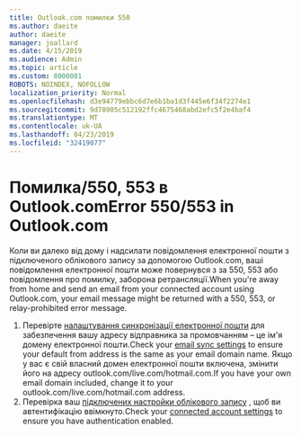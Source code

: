 ```yaml
---
title: Outlook.com помилки 550
ms.author: daeite
author: daeite
manager: joallard
ms.date: 4/15/2019
ms.audience: Admin
ms.topic: article
ms.custom: 8000081
ROBOTS: NOINDEX, NOFOLLOW
localization_priority: Normal
ms.openlocfilehash: d3e94779ebbc6d7e6b1ba1d3f445e6f34f2274e1
ms.sourcegitcommit: 9d78905c512192ffc4675468abd2efc5f2e4baf4
ms.translationtype: MT
ms.contentlocale: uk-UA
ms.lasthandoff: 04/23/2019
ms.locfileid: "32419077"
---
```

# <a name="error-550553-in-outlookcom"></a><span data-ttu-id="0a688-102">Помилка/550, 553 в Outlook.com</span><span class="sxs-lookup"><span data-stu-id="0a688-102">Error 550/553 in Outlook.com</span></span>

<span data-ttu-id="0a688-103">Коли ви далеко від дому і надсилати повідомлення електронної пошти з підключеного облікового запису за допомогою Outlook.com, ваші повідомлення електронної пошти може повернувся з за 550, 553 або повідомлення про помилку, заборона ретрансляції.</span><span class="sxs-lookup"><span data-stu-id="0a688-103">When you're away from home and send an email from your connected account using Outlook.com, your email message might be returned with a 550, 553, or relay-prohibited error message.</span></span>
1. <span data-ttu-id="0a688-104">Перевірте [налаштування синхронізації електронної пошти](https://go.microsoft.com/fwlink/?linkid=2031283) для забезпечення вашу адресу відправника за промовчанням – це ім'я домену електронної пошти.</span><span class="sxs-lookup"><span data-stu-id="0a688-104">Check your [email sync settings](https://go.microsoft.com/fwlink/?linkid=2031283) to ensure your default from address is the same as your email domain name.</span></span> <span data-ttu-id="0a688-105">Якщо у вас є свій власний домен електронної пошти включена, змінити його на адресу outlook.com/live.com/hotmail.com.</span><span class="sxs-lookup"><span data-stu-id="0a688-105">If you have your own email domain included, change it to your outlook.com/live.com/hotmail.com address.</span></span>
2. <span data-ttu-id="0a688-106">Перевірка ваш [підключених настройки облікового запису](https://go.microsoft.com/fwlink/?linkid=875264&clcid=0x409) , щоб ви автентифікацію ввімкнуто.</span><span class="sxs-lookup"><span data-stu-id="0a688-106">Check your [connected account settings](https://go.microsoft.com/fwlink/?linkid=875264&clcid=0x409) to ensure you have authentication enabled.</span></span>